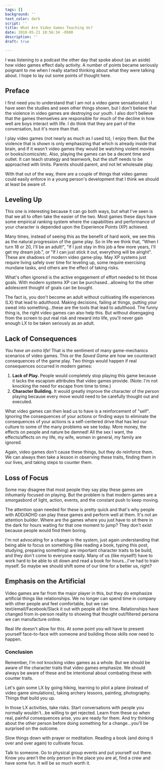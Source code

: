 ```yaml
---
tags: []
background: ''
text_color: dark
script: ''
title: What Are Video Games Teaching Us?
date: 2018-05-21 18:56:34 -0500
description: ''
draft: true

---
```

I was listening to a podcast the other day that spoke about (as an aside) how video games effect daily activity.  A number of points became seriously poignant to me when I really started thinking about what they were talking about.  I hope to lay out some points of thought here.

## Preface

I first need you to understand that I am not a video game sensationalist.  I have seen the studies and seen other things shown, but I don't believe that the violence in video games are destroying our youth.  I also don't believe that the games themselves are responsible for much of the decline in how well are boys interact with life.  I do think that they are part of the conversation, but it's more than that.

I play video games (not nearly as much as I used to), I enjoy them.  But the violence that is shown is only emphasizing that which is already inside that brain, and if it wasn't video games they would be watching violent movies or books/comics/etc.  Also, playing the games can be a decent time and outlet.  It can teach strategy and teamwork, but the stuff needs to be approached with limits.  Parents should parent, and not let wholesale play.

With that out of the way, there are a couple of things that video games could easily enforce in a young person's development that I think we should at least be aware of.

## Leveling Up

This one is interesting because it can go both ways, but what I've seen is that we all to often take the easier of the two.  Most games these days have some empirical ranking system where the capabilities and performance of your character is depended upon the Experience Points (XP) achieved.  

Many times, instead of seeing this as the benefit of hard work, we see this as the natural progression of the game play.  So in life we think that, "When I turn 18 or 20, I'll be an adult!",  "If I just stay in this job a few more years, I'll get my dream job.", or "If I can just stick it out, everything will be alright".  These are shadows of modern video game-play.  May XP systems just require living safely over time for leveling up, some require exercising mundane tasks, and others are the effect of taking risks.  

What's often ignored is the active engagement of effort needed to hit those goals.  With modern systems XP can be purchased...allowing for the other adolescent thought of goals can be bought.  

The fact is, you don't become an adult without cultivating life experiences (LX) that lead to adulthood.  Making decisions, failing at things, putting your sweat into something...these are the tools that lead to adulthood.  The funny thing is, the right video games can also help this.  But without disengaging from the screen to put real risk and reward into life, you'll never gain enough LX to be taken seriously as an adult. 

## Lack of Consequences

_You have an extra life!_  That is the sentiment of many game-mechanics scenarios of video games.  This or the _Saved Game_ are how we counteract consequences of the game play.  Two things would happen if real consequences occurred in modern games:

1. **Lack of Play.**  People would completely stop playing this game because it lacks the escapism attributes that video games provide. (Note: I'm not knocking the need for escape from time to time.)
2. **Character Building.**  It would greatly improve the character of the person playing because every move would need to be carefully thought out and executed.

What video games can then lead us to have is a reinforcement of "self".  Ignoring the consequences of your actions or finding ways to eliminate the consequences of your actions is a self-centered drive that has led our culture to some of the many problems we see today. More money, the effects on people and nature be damned!  All the sex I want, the effects/affects on my life, my wife, women in general, my family are ignored.  

Again, video games don't cause these things, but they do reinforce them.  We can always then take a lesson in observing these traits, finding them in our lives, and taking steps to counter them.  

## Loss of Focus

Some may disagree that most people they say play these games are inhumanly focused on playing.  But the problem is that modern games are a smorgasbord of light, action, events, and the constant push to keep moving.

The attention span needed for these is pretty quick and that's why people with ADD/ADHD can play these games and perform well at them.  It's not an attention builder.  Where are the games where you just have to sit there in the dark for hours waiting for that one moment to jump?  They don't exist because people would find them boring.

I'm not advocating for a change in the system, just again understanding that being able to focus on something (like reading a book, typing this post, studying, preparing something) are important character traits to be build, and they don't come to everyone easily.  Many of us (like myself!) have to work hard to be able to sit down and read a book for hours...I've had to train myself.  So maybe we should shift some of our time for a better us, right? 

## Emphasis on the Artificial

Video games are far from the major player in this, but they do emphasize artificial things like relationships.  We no longer can spend time in company with other people and feel comfortable, but we can text/email/Facebook/Slack it out with people all the time.  Relationships have changed from in-person reality to showing that thought out/filtered persona we can manufacture online.  

Real life doesn't allow for this.  At some point you will have to present yourself face-to-face with someone and building those skills now need to happen.

### Conclusion

Remember, I'm not knocking video games as a whole.  But we should be aware of the character traits that video games emphasize.  We should always be aware of these and be intentional about combating these with counter traits.

Let's gain some LX by going hiking, learning to pilot a plane (instead of video game simulations), taking archery lessons, painting, photography.  Things that build you up.  

In those LX activities, take risks.  Start conversations with people you normally wouldn't...be willing to get rejected.  Learn from these so when real, painful consequences arise, you are ready for them.  And try thinking about the other person before doing something for a change...you'll be surprised on the outcome.

Slow things down with prayer or meditation.  Reading a book (and doing it over and over again) to cultivate focus.

Talk to someone.  Go to physical group events and put yourself out there.  Know you aren't the only person in the place you are at, find a crew and have some fun.  It will be so much worth it.